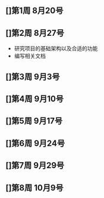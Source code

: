 []第1周 8月20号
-
[]第2周 8月27号
- 
+ 研究项目的基础架构以及合适的功能
+ 编写相关文档

[]第3周 9月3号
- 

[]第4周 9月10号
- 

[]第5周 9月17号
- 

[]第6周 9月24号
- 

[]第7周 9月29号
- 

[]第8周 10月9号
- 
